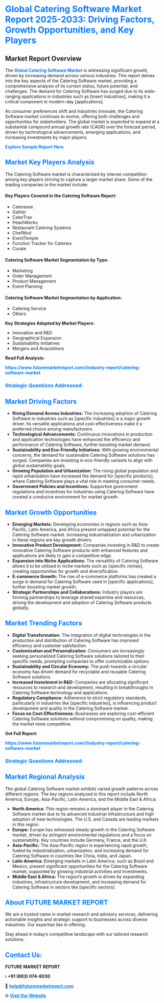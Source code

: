 <h1 style="color: #007BFF;">Global Catering Software Market Report 2025-2033: Driving Factors, Growth Opportunities, and Key Players</h1>

<section id="overview">
<h2>Market Report Overview</h2>
<p>The <a href="https://www.futuremarketreport.com//industry-report/catering-software-market" style="color: #007BFF; text-decoration: none;"><strong>Global Catering Software Market</strong></a> is witnessing significant growth, driven by increasing demand across various industries. This report delves into the key aspects of the Catering Software market, providing a comprehensive analysis of its current status, future potential, and challenges. The demand for Catering Software has surged due to its wide-ranging applications in industries such as [insert industries], making it a critical component in modern-day [applications].</p>
<p>As consumer preferences shift and industries innovate, the Catering Software market continues to evolve, offering both challenges and opportunities for stakeholders. The global market is expected to expand at a substantial compound annual growth rate (CAGR) over the forecast period, driven by technological advancements, emerging applications, and increasing investments by major players.</p>
</section>

<section id="overview">
<p><a href="https://www.futuremarketreport.com//request-sample/reportId=56650" style="color: #007BFF; text-decoration: none;"><strong>Explore Sample Report Here</strong></a></p>
</section>

<section id="key-players">
<h2 style="color: #007BFF;">Market Key Players Analysis</h2>
<p>The Catering Software market is characterized by intense competition among key players striving to capture a larger market share. Some of the leading companies in the market include:</p>
<h4>Key Players Covered in the Catering Software Report:</h4>
<ul><li>Caterease</li><li>Gather</li><li>CaterTrax</li><li>PeachWorks</li><li>Restaurant Catering Systems</li><li>ChefMod</li><li>EventTemple</li><li>Function Tracker for Caterers</li><li>Curate</li></ul>
<h4>Catering Software Market Segmentation by Type:</h4>
<ul><li>Marketing</li><li>Order Management</li><li>Product Management</li><li>Event Planning</li></ul>

<h4>Catering Software Market Segmentation by Application:</h4>
<ul><li>Catering Service</li><li>Others</li></ul>
<p><strong>Key Strategies Adopted by Market Players:</strong></p>
<ul>
<li>Innovation and R&D</li>
<li>Geographical Expansion</li>
<li>Sustainability Initiatives</li>
<li>Mergers and Acquisitions</li>
</ul>
</section>

<section>
<p><strong>Read Full Analysis: </strong></p><a href="https://www.futuremarketreport.com//industry-report/catering-software-market" style="color: #007BFF; text-decoration: none;"><strong>https://www.futuremarketreport.com//industry-report/catering-software-market</strong></a>
<h3 style="color: #007BFF;">Strategic Questions Addressed:</h3>
</section>

<section id="driving-factors">
<h2 style="color: #007BFF;">Market Driving Factors</h2>
<ul>
<li><strong>Rising Demand Across Industries:</strong> The increasing adoption of Catering Software in industries such as [specific industries] is a major growth driver. Its versatile applications and cost-effectiveness make it a preferred choice among manufacturers.</li>
<li><strong>Technological Advancements:</strong> Continuous innovations in production and application technologies have enhanced the efficiency and performance of Catering Software, further boosting market demand.</li>
<li><strong>Sustainability and Eco-Friendly Initiatives:</strong> With growing environmental concerns, the demand for sustainable Catering Software solutions has surged. Companies are investing in eco-friendly variants to align with global sustainability goals.</li>
<li><strong>Growing Population and Urbanization:</strong> The rising global population and rapid urbanization have increased the demand for [specific products], where Catering Software plays a vital role in meeting consumer needs.</li>
<li><strong>Government Policies and Incentives:</strong> Supportive government regulations and incentives for industries using Catering Software have created a conducive environment for market growth.</li>
</ul>
</section>

<section id="growth-opportunities">
<h2 style="color: #007BFF;">Market Growth Opportunities</h2>
<ul>
<li><strong>Emerging Markets:</strong> Developing economies in regions such as Asia-Pacific, Latin America, and Africa present untapped potential for the Catering Software market. Increasing industrialization and urbanization in these regions are key growth drivers.</li>
<li><strong>Innovative Product Development:</strong> Companies investing in R&D to create innovative Catering Software products with enhanced features and applications are likely to gain a competitive edge.</li>
<li><strong>Expansion into Niche Applications:</strong> The versatility of Catering Software allows it to be utilized in niche markets such as [specific niches], creating opportunities for growth and diversification.</li>
<li><strong>E-commerce Growth:</strong> The rise of e-commerce platforms has created a surge in demand for Catering Software used in [specific applications], further boosting market growth.</li>
<li><strong>Strategic Partnerships and Collaborations:</strong> Industry players are forming partnerships to leverage shared expertise and resources, driving the development and adoption of Catering Software products globally.</li>
</ul>
</section>

<section id="trending-factors">
<h2 style="color: #007BFF;">Market Trending Factors</h2>
<ul>
<li><strong>Digital Transformation:</strong> The integration of digital technologies in the production and distribution of Catering Software has improved efficiency and customer satisfaction.</li>
<li><strong>Customization and Personalization:</strong> Consumers are increasingly seeking personalized Catering Software solutions tailored to their specific needs, prompting companies to offer customizable options.</li>
<li><strong>Sustainability and Circular Economy:</strong> The push towards a circular economy has driven demand for recyclable and reusable Catering Software solutions.</li>
<li><strong>Increased Investment in R&D:</strong> Companies are allocating significant resources to research and development, resulting in breakthroughs in Catering Software technology and applications.</li>
<li><strong>Regulatory Compliance:</strong> Adherence to strict regulatory standards, particularly in industries like [specific industries], is influencing product development and quality in the Catering Software market.</li>
<li><strong>Focus on Cost-Effectiveness:</strong> Businesses are exploring cost-efficient Catering Software solutions without compromising on quality, making the market more competitive.</li>
</ul>
</section>

<section>
<p><strong>Get Full Report: </strong></p><a href="https://www.futuremarketreport.com//industry-report/catering-software-market" style="color: #007BFF; text-decoration: none;"><strong>https://www.futuremarketreport.com//industry-report/catering-software-market</strong></a>
<h3 style="color: #007BFF;">Strategic Questions Addressed:</h3>
</section>


<section id="regional-analysis">
<h2 style="color: #007BFF;">Market Regional Analysis</h2>
<p>The global Catering Software market exhibits varied growth patterns across different regions. The key regions analyzed in this report include North America, Europe, Asia-Pacific, Latin America, and the Middle East & Africa:</p>
<ul>
<li><strong>North America:</strong> This region remains a dominant player in the Catering Software market due to its advanced industrial infrastructure and high adoption of new technologies. The U.S. and Canada are leading markets in this region.</li>
<li><strong>Europe:</strong> Europe has witnessed steady growth in the Catering Software market, driven by stringent environmental regulations and a focus on sustainability. Key countries include Germany, France, and the U.K.</li>
<li><strong>Asia-Pacific:</strong> The Asia-Pacific region is experiencing rapid growth, fueled by industrialization, urbanization, and increasing demand for Catering Software in countries like China, India, and Japan.</li>
<li><strong>Latin America:</strong> Emerging markets in Latin America, such as Brazil and Mexico, present significant opportunities for the Catering Software market, supported by growing industrial activities and investments.</li>
<li><strong>Middle East & Africa:</strong> The region’s growth is driven by expanding industries, infrastructure development, and increasing demand for Catering Software in sectors like [specific sectors].</li>
</ul>
</section>

<footer>
<h2 style="color: #007BFF;">About FUTURE MARKET REPORT</h2>
<p>We are a trusted name in market research and advisory services, delivering actionable insights and strategic support to businesses across diverse industries. Our expertise lies in offering:</p>

<p>Stay ahead in today’s competitive landscape with our tailored research solutions.</p>

<h2 style="color: #007BFF;">Contact Us:</h2>
<p><strong>FUTURE MARKET REPORT</strong></p>
<p>📞 <strong>+91 (883) 074-8030</strong></p>
<p>📧 <strong><a href="mailto:help@futuremarketreport.com" style="color: #007BFF;">help@futuremarketreport.com</a></strong></p>
<p>🌐 <strong><a href="https://www.futuremarketreport.com/" style="color: #007BFF;">Visit Our Website</a></strong></p>
</footer>